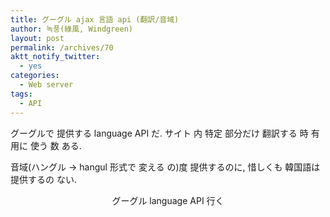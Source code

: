 ```yaml
---
title: グーグル ajax 言語 api (翻訳/音域)
author: 녹풍(綠風, Windgreen)
layout: post
permalink: /archives/70
aktt_notify_twitter:
  - yes
categories:
  - Web server
tags:
  - API
---
```

グーグルで 提供する language API だ. サイト 内 特定 部分だけ 翻訳する 時 有用に 使う 数 ある.

音域(ハングル -> hangul 形式で 変える の)度 提供するのに, 惜しくも 韓国語は 提供するの ない.

<p style="text-align: center;">
  グーグル language API 行く
</p>